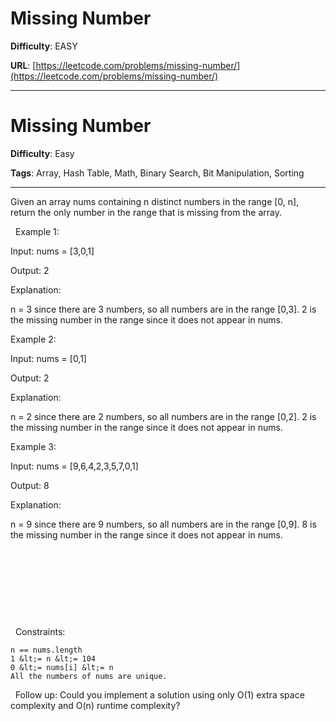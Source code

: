 # Missing Number

**Difficulty**: EASY

**URL**: [https://leetcode.com/problems/missing-number/](https://leetcode.com/problems/missing-number/)

---

# Missing Number

**Difficulty**: Easy

**Tags**: Array, Hash Table, Math, Binary Search, Bit Manipulation, Sorting

---

Given an array nums containing n distinct numbers in the range [0, n], return the only number in the range that is missing from the array.

&nbsp;
Example 1:


Input: nums = [3,0,1]

Output: 2

Explanation:

n = 3 since there are 3 numbers, so all numbers are in the range [0,3]. 2 is the missing number in the range since it does not appear in nums.


Example 2:


Input: nums = [0,1]

Output: 2

Explanation:

n = 2 since there are 2 numbers, so all numbers are in the range [0,2]. 2 is the missing number in the range since it does not appear in nums.


Example 3:


Input: nums = [9,6,4,2,3,5,7,0,1]

Output: 8

Explanation:

n = 9 since there are 9 numbers, so all numbers are in the range [0,9]. 8 is the missing number in the range since it does not appear in nums.




&nbsp;



&nbsp;


&nbsp;

&nbsp;






&nbsp;
Constraints:


	n == nums.length
	1 &lt;= n &lt;= 104
	0 &lt;= nums[i] &lt;= n
	All the numbers of nums are unique.


&nbsp;
Follow up: Could you implement a solution using only O(1) extra space complexity and O(n) runtime complexity?



